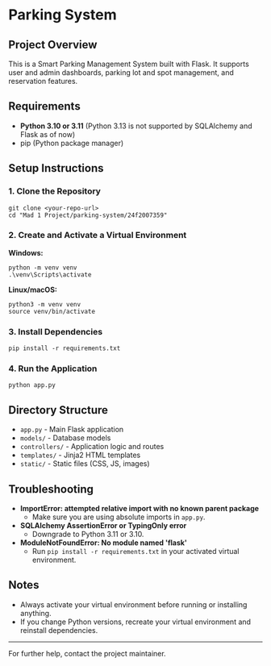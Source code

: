 # Parking System

## Project Overview
This is a Smart Parking Management System built with Flask. It supports user and admin dashboards, parking lot and spot management, and reservation features.

## Requirements
- **Python 3.10 or 3.11** (Python 3.13 is not supported by SQLAlchemy and Flask as of now)
- pip (Python package manager)

## Setup Instructions

### 1. Clone the Repository
```
git clone <your-repo-url>
cd "Mad 1 Project/parking-system/24f2007359"
```

### 2. Create and Activate a Virtual Environment
**Windows:**
```
python -m venv venv
.\venv\Scripts\activate
```
**Linux/macOS:**
```
python3 -m venv venv
source venv/bin/activate
```

### 3. Install Dependencies
```
pip install -r requirements.txt
```

### 4. Run the Application
```
python app.py
```

## Directory Structure
- `app.py` - Main Flask application
- `models/` - Database models
- `controllers/` - Application logic and routes
- `templates/` - Jinja2 HTML templates
- `static/` - Static files (CSS, JS, images)

## Troubleshooting
- **ImportError: attempted relative import with no known parent package**
  - Make sure you are using absolute imports in `app.py`.
- **SQLAlchemy AssertionError or TypingOnly error**
  - Downgrade to Python 3.11 or 3.10.
- **ModuleNotFoundError: No module named 'flask'**
  - Run `pip install -r requirements.txt` in your activated virtual environment.

## Notes
- Always activate your virtual environment before running or installing anything.
- If you change Python versions, recreate your virtual environment and reinstall dependencies.

---
For further help, contact the project maintainer. 
